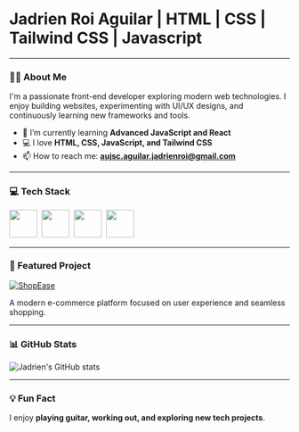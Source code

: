 # Jadrien Roi Aguilar | HTML | CSS | Tailwind CSS | Javascript

---

### 👨‍💻 About Me

I'm a passionate front-end developer exploring modern web technologies. I enjoy building websites, experimenting with UI/UX designs, and continuously learning new frameworks and tools.

- 🌱 I’m currently learning **Advanced JavaScript and React**
- 💻 I love **HTML, CSS, JavaScript, and Tailwind CSS**
- 📫 How to reach me: **aujsc.aguilar.jadrienroi@gmail.com**

---

### 💻 Tech Stack
<p align="left">
  <img src="https://skillicons.dev/icons?i=html" width="50" height="50"/>&nbsp;
  <img src="https://skillicons.dev/icons?i=css" width="50" height="50"/>&nbsp;
  <img src="https://skillicons.dev/icons?i=tailwind" width="50" height="50"/>&nbsp;
  <img src="https://skillicons.dev/icons?i=javascript" width="50" height="50"/>&nbsp;
</p>

---

### 🚀 Featured Project

[![ShopEase](https://img.shields.io/badge/ShopEase-Ecommerce-blue?style=for-the-badge&logo=shopify&logoColor=white)](https://shop-ease.wuaze.com)

A modern e-commerce platform focused on user experience and seamless shopping.

---

### 📊 GitHub Stats

![Jadrien's GitHub stats](https://github-readme-stats.vercel.app/api?username=jadrienoofy&show_icons=true&theme=radical)

---

### 💡 Fun Fact

I enjoy **playing guitar, working out, and exploring new tech projects**.
